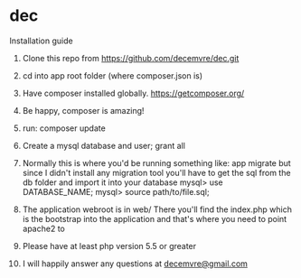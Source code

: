 # dec

Installation guide

1. Clone this repo from https://github.com/decemvre/dec.git

2. cd into app root folder (where composer.json is)

3. Have composer installed globally. https://getcomposer.org/

4. Be happy, composer is amazing!

5. run: composer update

6. Create a mysql database and user; grant all

7. Normally this is where you'd be running something like: app migrate but since I didn't install any migration tool you'll have to get the sql from the db folder and import it into your database
mysql> use DATABASE_NAME;
mysql> source path/to/file.sql;

8. The application webroot is in web/    There you'll find the index.php which is the bootstrap into the application and that's where you need to point apache2 to

9. Please have at least php version 5.5 or greater

10. I will happily answer any questions at decemvre@gmail.com